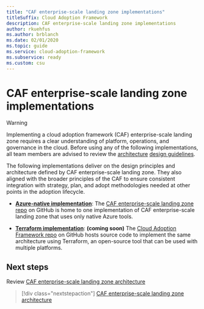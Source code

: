 ```yaml
---
title: "CAF enterprise-scale landing zone implementations"
titleSuffix: Cloud Adoption Framework
description: CAF enterprise-scale landing zone implementations
author: rkuehfus
ms.author: brblanch
ms.date: 02/01/2020
ms.topic: guide
ms.service: cloud-adoption-framework
ms.subservice: ready
ms.custom: csu
---
```


# CAF enterprise-scale landing zone implementations

> [!WARNING]
> Implementing a cloud adoption framework (CAF) enterprise-scale landing zone requires a clear understanding of platform, operations, and governance in the cloud. Before using any of the following implementations, all team members are advised to review the [architecture](./architecture.md) [design guidelines](./design-guidelines.md). 

The following implementations deliver on the design principles and architecture defined by CAF enterprise-scale landing zone. They also aligned with the broader principles of the CAF to ensure consistent integration with strategy, plan, and adopt methodologies needed at other points in the adoption lifecycle.

- **[Azure-native implementation](https://github.com/Azure/CET-NorthStar)**: The [CAF enterprise-scale landing zone repo](https://github.com/Azure/CET-NorthStar) on GitHub is home to one implementation of CAF enterprise-scale landing zone that uses only native Azure tools.

- **[Terraform implementation](https://github.com/microsoft/CloudAdoptionFramework/tree/master/ready)**: **(coming soon)** The [Cloud Adoption Framework repo](https://github.com/microsoft/CloudAdoptionFramework/tree/master/ready) on GitHub hosts source code to implement the same architecture using Terraform, an open-source tool that can be used with multiple platforms.

## Next steps

Review [CAF enterprise-scale landing zone architecture](./architecture.md)

> [!div class="nextstepaction"]
> [CAF enterprise-scale landing zone architecture](./architecture.md)
